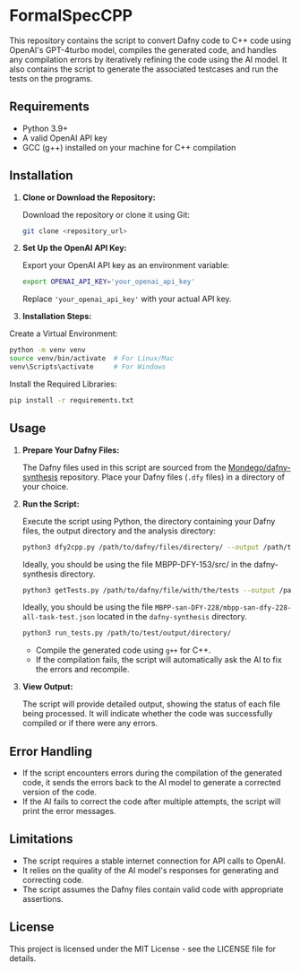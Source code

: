 # FormalSpecCPP

This repository contains the script to convert Dafny code to C++ code using OpenAI's GPT-4turbo model, compiles the generated code, and handles any compilation errors by iteratively refining the code using the AI model. It also contains the script to generate the associated testcases and run the tests on the programs.

## Requirements

- Python 3.9+
- A valid OpenAI API key
- GCC (g++) installed on your machine for C++ compilation

## Installation

1. **Clone or Download the Repository:**

   Download the repository or clone it using Git:

   ```bash
   git clone <repository_url>
   ```

2. **Set Up the OpenAI API Key:**

   Export your OpenAI API key as an environment variable:

   ```bash
   export OPENAI_API_KEY='your_openai_api_key'
   ```

   Replace `'your_openai_api_key'` with your actual API key.

3. **Installation Steps:**

  Create a Virtual Environment:

  ```bash
  python -m venv venv
  source venv/bin/activate  # For Linux/Mac
  venv\Scripts\activate     # For Windows
  ```

  Install the Required Libraries:

  ```bash
  pip install -r requirements.txt
  ```
## Usage

1. **Prepare Your Dafny Files:**

   The Dafny files used in this script are sourced from the [Mondego/dafny-synthesis](https://github.com/Mondego/dafny-synthesis) repository. Place your Dafny files (`.dfy` files) in a directory of your choice.

2. **Run the Script:**

   Execute the script using Python, the directory containing your Dafny files, the output directory and the analysis directory:

   ```bash
   python3 dfy2cpp.py /path/to/dafny/files/directory/ --output /path/to/program/output/directory/ --analysis /path/to/analysis/directory/
   ```
   Ideally, you should be using the file MBPP-DFY-153/src/ in the dafny-synthesis directory.

   ```bash
   python3 getTests.py /path/to/dafny/file/with/the/tests --output /path/to/test/output/directory/ --input /path/to/input/directory/
   ```
   Ideally, you should be using the file `MBPP-san-DFY-228/mbpp-san-dfy-228-all-task-test.json` located in the `dafny-synthesis` directory.

   ```bash
   python3 run_tests.py /path/to/test/output/directory/
    ```
   - Compile the generated code using `g++` for C++.
   - If the compilation fails, the script will automatically ask the AI to fix the errors and recompile.

3. **View Output:**

   The script will provide detailed output, showing the status of each file being processed. It will indicate whether the code was successfully compiled or if there were any errors.

## Error Handling

- If the script encounters errors during the compilation of the generated code, it sends the errors back to the AI model to generate a corrected version of the code.
- If the AI fails to correct the code after multiple attempts, the script will print the error messages.

## Limitations

- The script requires a stable internet connection for API calls to OpenAI.
- It relies on the quality of the AI model's responses for generating and correcting code.
- The script assumes the Dafny files contain valid code with appropriate assertions.

## License

This project is licensed under the MIT License - see the LICENSE file for details.